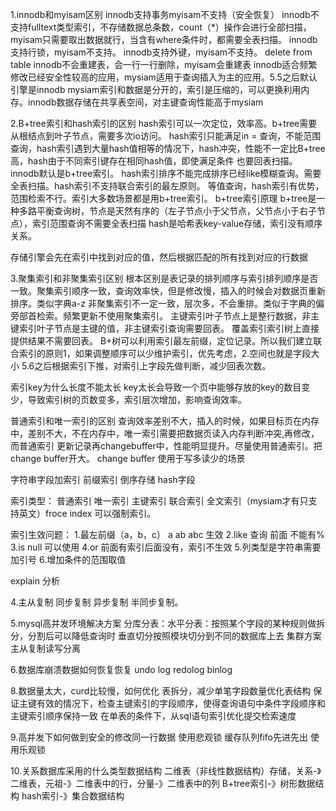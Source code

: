 1.innodb和myisam区别
innodb支持事务myisam不支持（安全恢复）
innodb不支持fulltext类型索引，不存储数据总条数，count（*）操作会进行全部扫描，myisam只需要取出数据就行，当含有where条件时，都需要全表扫描。
innodb支持行锁，myisam不支持。
innodb支持外键，myisam不支持。
delete from table innodb不会重建表，会一行一行删除，myisam会重建表
innodb适合频繁修改已经安全性较高的应用，mysiam适用于查询插入为主的应用。5.5之后默认引擎是innodb
mysiam索引和数据是分开的，索引是压缩的，可以更换利用内存。innodb数据存储在共享表空间，对主键查询性能高于mysiam

2.B+tree索引和hash索引的区别
hash索引可以一次定位，效率高。b+tree需要从根结点到叶子节点，需要多次io访问。
hash索引只能满足in = 查询，不能范围查询，hash索引遇到大量hash值相等的情况下，hash冲突，性能不一定比B+tree高，hash由于不同索引键存在相同hash值，即使满足条件
也要回表扫描。innodb默认是b+tree索引。
hash索引排序不能完成排序已经like模糊查询。需要全表扫描。hash索引不支持联合索引的最左原则。
等值查询，hash索引有优势，范围检索不行。索引大多数场景都是用b+tree索引。
b+tree索引原理
b+tree是一种多路平衡查询树，节点是天然有序的（左子节点小于父节点，父节点小于右子节点），索引范围查询不需要全表扫描
hash是哈希表key-value存储，索引没有顺序关系。

存储引擎会先在索引中找到对应的值，然后根据匹配的所有找到对应的行数据

3.聚集索引和非聚集索引区别
根本区别是表记录的排列顺序与索引排列顺序是否一致。聚集索引顺序一致，查询效率快，但是修改慢，插入的时候会对数据页重新排序。类似字典a-z
非聚集索引不一定一致，层次多，不会重排。类似于字典的偏旁部首检索。频繁更新不使用聚集索引。
主键索引叶子节点上是整行数据，非主键索引叶子节点是主键的值，非主键索引查询需要回表。
覆盖索引索引树上直接提供结果不需要回表。
B+树可以利用索引最左前缀，定位记录。所以我们建立联合索引的原则1，如果调整顺序可以少维护索引，优先考虑，2.空间也就是字段大小
5.6之后根据索引下推，对索引上字段先做判断，减少回表次数。

索引key为什么长度不能太长
key太长会导致一个页中能够存放的key的数目变少，导致索引树的页数变多，索引层次增加，影响查询效率。

普通索引和唯一索引的区别
查询效率差别不大，插入的时候，如果目标页在内存中，差别不大，不在内存中，唯一索引需要把数据页读入内存判断冲突,再修改，而普通索引
更新记录再changebuffer中，性能明显提升。尽量使用普通索引。把change buffer开大。
change buffer 使用于写多读少的场景

字符串字段加索引 前缀索引 倒序存储 hash字段

索引类型：
普通索引 唯一索引 主键索引 联合索引 全文索引（mysiam才有只支持英文）froce index 可以强制索引。

索引生效问题：
1.最左前缀（a，b，c） a ab abc 生效
2.like 查询 前面 不能有%
3.is null 可以使用
4.or 前面有索引后面没有，索引不生效
5.列类型是字符串需要加引号
6.增加条件的范围取值

explain 分析





4.主从复制
同步复制 异步复制 半同步复制。

5.mysql高并发环境解决方案
分库分表：水平分表：按照某个字段的某种规则做拆分，分割后可以降低查询时 垂直切分按照模块切分到不同的数据库上去
集群方案
主从复制读写分离

6.数据库崩溃数据如何恢复恢复
undo log
redolog
binlog


8.数据量太大，curd比较慢，如何优化
表拆分，减少单笔字段数量优化表结构
保证主键有效的情况下，检查主键索引的字段顺序，使得查询语句中条件字段顺序和主键索引顺序保持一致
在单表的条件下，从sql语句索引优化提交检索速度

9.高并发下如何做到安全的修改同一行数据
使用悲观锁 缓存队列fifo先进先出 使用乐观锁

10.关系数据库采用的什么类型数据结构
二维表（非线性数据结构）存储，关系-》二维表，元祖-》二维表中的行，分量-》二维表中的列
B+tree索引-》树形数据结构  hash索引-》集合数据结构
